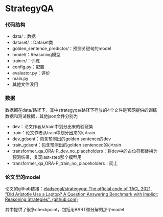 # StrategyQA

### 代码结构

- data/：数据
- dataset/：Dataset类
- golden_sentence_predictor/：预测关键句的model
- model/：Reasoning模型
- trainer/：训练
- config.py：配置
- evaluator.py：评价
- main.py
- 其他文件没用

### 数据

数据都在data/路径下，其中strategyqa/路径下存放的4个文件是官网提供的训练数据和测试数据，其他json文件分别为

- dev：论文作者从train中划分出来的验证集
- train：论文作者从train中划分出来的小train
- dev_gdsent：包含预测出的golden sentence的dev
- train_gdsent：包含预测出的golden sentenced的小train
- transformer_qa_ORA-P_dev_no_placeholders：将dev中的占位符都替换为预测结果，复现last-step那个模型用
- transformer_qa_ORA-P_train_no_placeholders：同上

### 论文里的model

论文的github链接：[eladsegal/strategyqa: The official code of TACL 2021, "Did Aristotle Use a Laptop? A Question Answering Benchmark with Implicit Reasoning Strategies". (github.com)](https://github.com/eladsegal/strategyqa)

其中提供了很多checkpoint，包括用BART做分解的那个model